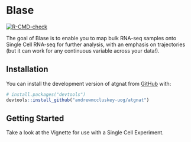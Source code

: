 
<!-- README.md is generated from README.Rmd. Please edit that file -->

# Blase

<!-- badges: start -->

[![R-CMD-check](https://github.com/andrewmccluskey-uog/atgnat/actions/workflows/R-CMD-check.yaml/badge.svg)](https://github.com/andrewmccluskey-uog/atgnat/actions/workflows/R-CMD-check.yaml)
<!-- badges: end -->

The goal of Blase is to enable you to map bulk RNA-seq samples onto
Single Cell RNA-seq for further analysis, with an emphasis on
trajectories (but it can work for any continuous variable across your
data!).

## Installation

You can install the development version of atgnat from
[GitHub](https://github.com/) with:

``` r
# install.packages("devtools")
devtools::install_github("andrewmccluskey-uog/atgnat")
```

## Getting Started

Take a look at the Vignette for use with a Single Cell Experiment.

